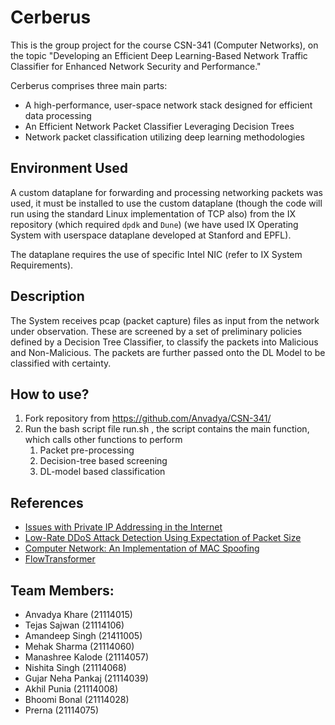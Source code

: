 # Cerberus

This is the group project for the course CSN-341 (Computer Networks), on the topic "Developing an Efficient Deep Learning-Based Network Traffic Classifier for Enhanced Network Security and Performance."

Cerberus comprises three main parts:

- A high-performance, user-space network stack designed for efficient data processing
- An Efficient Network Packet Classifier Leveraging Decision Trees
- Network packet classification utilizing deep learning methodologies

## Environment Used

A custom dataplane for forwarding and processing networking packets was used, it must be installed to use the custom dataplane (though the code will run using the standard Linux implementation of TCP also) from the IX repository (which required `dpdk` and `Dune`) (we have used IX Operating System with userspace dataplane developed at Stanford and EPFL).

The dataplane requires the use of specific Intel NIC (refer to IX System Requirements).

## Description

The System receives pcap (packet capture) files as input from the network under observation. These are screened by a set of preliminary policies defined by a Decision Tree Classifier, to classify the packets into Malicious and Non-Malicious. The packets are further passed onto the DL Model to be classified with certainty.

## How to use?

1. Fork repository from https://github.com/Anvadya/CSN-341/
2. Run the bash script file run.sh , the script contains the main function, which calls other functions to perform 
    1. Packet pre-processing
    2. Decision-tree based screening
    3. DL-model based classification

## References

- [Issues with Private IP Addressing in the Internet](https://www.ietf.org/archive/id/draft-kirkham-private-ip-sp-cores-01.html)
- [Low-Rate DDoS Attack Detection Using Expectation of Packet Size](https://www.hindawi.com/journals/scn/2017/3691629/)
- [Computer Network: An Implementation of MAC Spoofing](https://www.researchgate.net/publication/371440124_Computer_Network_An_Implementation_of_MAC_Spoofing)
- [FlowTransformer](https://arxiv.org/pdf/2304.14746.pdf)

## Team Members:

- Anvadya Khare (21114015)
- Tejas Sajwan (21114106)
- Amandeep Singh (21411005)
- Mehak Sharma (21114060)
- Manashree Kalode (21114057)
- Nishita Singh (21114068)
- Gujar Neha Pankaj (21114039)
- Akhil Punia (21114008)
- Bhoomi Bonal (21114028)
- Prerna (21114075)
